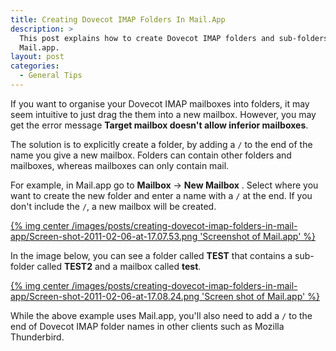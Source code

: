 ```yaml
---
title: Creating Dovecot IMAP Folders In Mail.App
description: >
  This post explains how to create Dovecot IMAP folders and sub-folders in
  Mail.app.
layout: post
categories:
  - General Tips
---
```

If you want to organise your Dovecot IMAP mailboxes into folders, it may seem intuitive to
just drag the them into a new mailbox. However, you may get the error message **Target 
mailbox doesn't allow inferior mailboxes**.

The solution is to explicitly create a folder, by adding a `/` to the end of the name you 
give a new mailbox. Folders can contain other folders and mailboxes, whereas mailboxes 
can only contain mail.

For example, in Mail.app go to **Mailbox** -> **New Mailbox** . Select where you want to 
create the new folder and enter a name with a `/` at the end. If you don't include the 
`/`, a new mailbox will be created.

[{% img center /images/posts/creating-dovecot-imap-folders-in-mail-app/Screen-shot-2011-02-06-at-17.07.53.png 'Screenshot of Mail.app' %}][1]

In the image below, you can see a folder called **TEST** that contains a sub-folder 
called **TEST2** and a mailbox called **test**.  

[{% img center /images/posts/creating-dovecot-imap-folders-in-mail-app/Screen-shot-2011-02-06-at-17.08.24.png 'Screen shot of Mail.app' %}][2]

While the above example uses Mail.app, you'll also need to add a `/` to the end of 
Dovecot IMAP folder names in other clients such as Mozilla Thunderbird.

 [1]: /images/posts/creating-dovecot-imap-folders-in-mail-app/Screen-shot-2011-02-06-at-17.07.53.png
 [2]: /images/posts/creating-dovecot-imap-folders-in-mail-app/Screen-shot-2011-02-06-at-17.08.24.png
